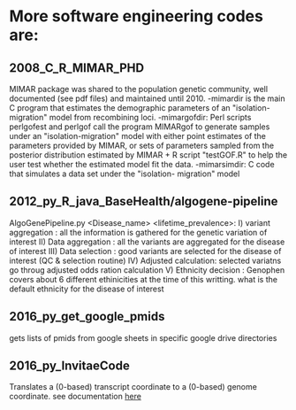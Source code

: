 # More software engineering codes are:

## 2008_C_R_MIMAR_PHD
MIMAR package was shared to the population genetic community, well documented (see pdf files) and maintained until 2010.
-mimardir is the main C program that estimates the demographic parameters of an "isolation-migration" model from recombining loci.
-mimargofdir: 
			Perl scripts perlgofest and perlgof call the program MIMARgof to generate samples under an "isolation-migration" model with either point estimates of the parameters provided by MIMAR, or sets of parameters sampled from the posterior distribution estimated by MIMAR
			+ R script "testGOF.R" to help the user test whether the estimated model fit the data.
-mimarsimdir: C code that simulates a data set under the "isolation- migration" model 


## 2012_py_R_java_BaseHealth/algogene-pipeline
AlgoGenePipeline.py <Disease_name> <lifetime_prevalence>: 
   I)   variant aggregation : all the information is gathered for the genetic variation of interest
   II)  Data aggregation    : all the variants are aggregated for the disease of interest
   III) Data selection      : good variants are selected for the disease of interest (QC & selection routine)
   IV)  Adjusted calculation: selected variatns go throug adjusted odds ration calculation
   V)   Ethnicity decision  : Genophen covers about 6 different ethinicities at the time of this writting. what is the default ethnicity for the disease of interest


## 2016_py_get_google_pmids
gets lists of pmids from google sheets in specific google drive directories

## 2016_py_InvitaeCode
Translates a (0-based) transcript coordinate to a (0-based) genome coordinate.
see documentation [here](https://rawgit.com/celinesf/personal/master/2016_py_InvitaeCode/doc/html/index.html)

